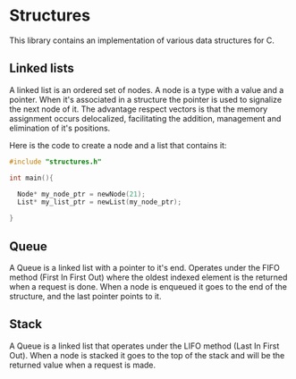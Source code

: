 # Structures

This library contains an implementation of various data structures for C.


## Linked lists

A linked list is an ordered set of nodes. A node is a type with a value and a pointer. When it's associated in a structure the pointer is used to signalize the next node of it. The advantage respect vectors is that the memory assignment occurs delocalized, facilitating the addition, management and elimination of it's positions.

Here is the code to create a node and a list  that contains it:

```c
#include "structures.h"

int main(){

  Node* my_node_ptr = newNode(21);
  List* my_list_ptr = newList(my_node_ptr);

}
```

## Queue

A Queue is a linked list with a pointer to it's end. Operates under the FIFO method (First In First Out) where the oldest indexed element is the returned when a request is done. When a node is enqueued it goes to the end of the structure, and the last pointer points to it.

## Stack

A Queue is a linked list that operates under the LIFO method (Last In First Out). When a node is stacked it goes to the top of the stack and will be the returned value when a request is made.